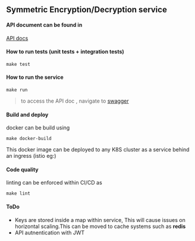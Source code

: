 ## Symmetric Encryption/Decryption service

#### API document can be found in 
[API docs](api/api.yaml)

#### How to run tests (unit tests + integration tests)

```
make test
```

#### How to run the service
```
make run
```
> to access the API doc , navigate to [swagger](http://localhost:8080/index.html)

#### Build and deploy
docker can be build using 
```
make docker-build
```
This docker image can be deployed to any K8S cluster as a service behind an ingress (istio eg:)

#### Code quality
linting can be enforced within CI/CD as

```
make lint
```

#### ToDo
- Keys are stored inside a map within service, This will cause issues on horizontal scaling.This can be moved to cache systems such as **redis**
- API autnentication with JWT